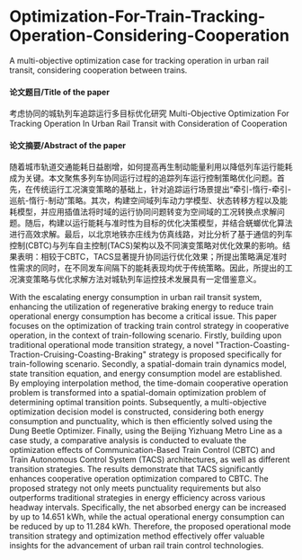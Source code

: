 # Optimization-For-Train-Tracking-Operation-Considering-Cooperation
A multi-objective optimization case for tracking operation in urban rail transit, considering cooperation between trains. 

#### 论文题目/Title of the paper
  考虑协同的城轨列车追踪运行多目标优化研究
  Multi-Objective Optimization For Tracking Operation In Urban Rail Transit with Consideration of Cooperation
#### 论文摘要/Abstract of the paper
  随着城市轨道交通能耗日益剧增，如何提高再生制动能量利用以降低列车运行能耗成为关键。本文聚焦多列车协同运行过程的追踪列车运行控制策略优化问题。首先，在传统运行工况演变策略的基础上，针对追踪运行场景提出“牵引-惰行-牵引-巡航-惰行-制动”策略。其次，构建空间域列车动力学模型、状态转移方程以及能耗模型，并应用插值法将时域的运行协同问题转变为空间域的工况转换点求解问题。随后，构建以运行能耗与准时性为目标的优化决策模型，并结合蜣螂优化算法进行高效求解。最后，以北京地铁亦庄线为仿真线路，对比分析了基于通信的列车控制(CBTC)与列车自主控制(TACS)架构以及不同演变策略对优化效果的影响。结果表明：相较于CBTC，TACS显著提升协同运行优化效果；所提出策略满足准时性需求的同时，在不同发车间隔下的能耗表现均优于传统策略。因此，所提出的工况演变策略与优化求解方法对城轨列车运控技术发展具有一定借鉴意义。

  With the escalating energy consumption in urban rail transit system, enhancing the utilization of regenerative braking energy to reduce train operational energy consumption has become a critical issue. This paper focuses on the optimization of tracking train control strategy in cooperative operation, in the context of train-following scenario. Firstly, building upon traditional operational mode transition strategy, a novel "Traction-Coasting-Traction-Cruising-Coasting-Braking" strategy is proposed specifically for train-following scenario. Secondly, a spatial-domain train dynamics model, state transition equation, and energy consumption model are established. By employing interpolation method, the time-domain cooperative operation problem is transformed into a spatial-domain optimization problem of determining optimal transition points. Subsequently, a multi-objective optimization decision model is constructed, considering both energy consumption and punctuality, which is then efficiently solved using the Dung Beetle Optimizer. Finally, using the Beijing Yizhuang Metro Line as a case study, a comparative analysis is conducted to evaluate the optimization effects of Communication-Based Train Control (CBTC) and Train Autonomous Control System (TACS) architectures, as well as different transition strategies. The results demonstrate that TACS significantly enhances cooperative operation optimization compared to CBTC. The proposed strategy not only meets punctuality requirements but also outperforms traditional strategies in energy efficiency across various headway intervals. Specifically, the net absorbed energy can be increased by up to 14.651 kWh, while the actual operational energy consumption can be reduced by up to 11.284 kWh. Therefore, the proposed operational mode transition strategy and optimization method effectively offer valuable insights for the advancement of urban rail train control technologies.
